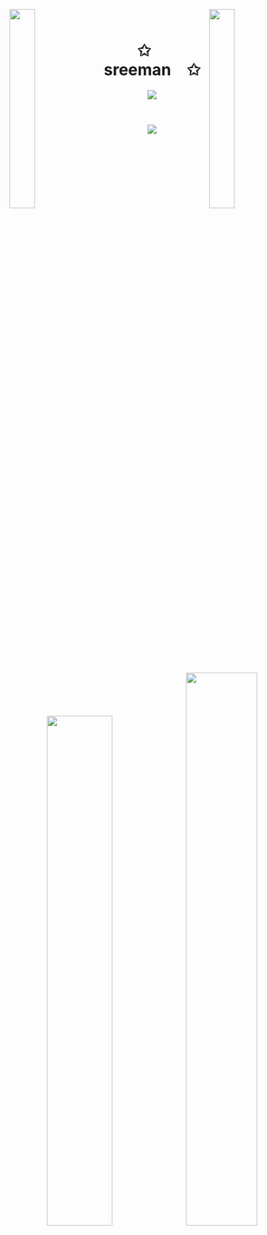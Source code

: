 <img align="left" src="https://user-images.githubusercontent.com/65187002/144930161-2f783401-8d27-4fdf-a2f7-cc0ba32f1f1f.gif" width="30%" style="display:inline;"><img align="right" src="https://user-images.githubusercontent.com/65187002/144930161-2f783401-8d27-4fdf-a2f7-cc0ba32f1f1f.gif" width="30%" style="display:inline;">
<br>
<p align="center">
    <h1 align="center">✩&emsp;sreeman&emsp;✩</h1>
</p>
<p align="center">
    <img src="https://readme-typing-svg.herokuapp.com/?lines=Yoooooooooooooooo;Welcome+to+my+profile!;Have+a+look+around!&font=Fira%20Code&color=%23D62F79&center=true&width=280&height=50">
</p>
<br>
<p align="center">
    <img id="preview" src="https://komarev.com/ghpvc/?username=drknzz&color=grey">
</p>
<p align="center">
    <a href="https://leetcode.com/sreezip/"><img width="48%" src="https://leetcode.card.workers.dev/sreezip?theme=dark&font=baloo&extension=null&border=2&border_radius=8"></a>
    <a href="https://github.com/sreezip"><img width="50%" src="https://github-readme-stats.vercel.app/api/top-langs/?username=sreezip&theme=dark&hide=html,css,cmake&layout=compact&langs_count=5&bg_color=101010&hide_title=true"></a>
</p>
